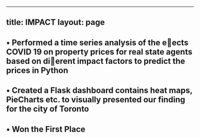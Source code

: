 
---
title: IMPACT
layout: page
---

## • Performed a time series analysis of the eects COVID 19 on property prices for real state agents based on dierent impact factors to predict the prices in Python


## • Created a Flask dashboard contains heat maps, PieCharts etc. to visually presented our finding for the city of Toronto


## • Won the First Place
